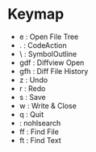# Keymap

- <Space>e      : Open File Tree
- <Space>.      : CodeAction
- <Space>\      : SymbolOutline
- <Space>gdf    : Diffview Open
- <Space>gfh    : Diff File History
- <Space>z      : Undo
- <Space>r      : Redo
- <Space>s      : Save
- <Space>w      : Write & Close
- <Space>q      : Quit
- <ESC><ESC>    : nohlsearch
- <Space>ff     : Find File
- <Space>ft     : Find Text
